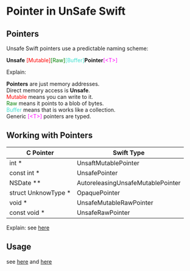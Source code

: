 # Pointer in UnSafe Swift



## Pointers
Unsafe Swift pointers use a predictable naming scheme:

<strong>Unsafe</strong> <span style="color: red">[Mutable]</span><span style="color: green">[Raw]</span><span style="color: turquoise">[Buffer]</span><strong>Pointer</strong><span style="color: magenta">[\<T>]</span> 



Explain:  

<b>Pointers</b> are just memory addresses.   
Direct memory access is <b>Unsafe</b>.  
<span style="color: red">Mutable</span> means you can write to it.  
<span style="color: green">Raw</span> means it points to a blob of bytes.  
<span style="color: turquoise">Buffer</span> means that is works like a collection.  
Generic <span style="color: magenta">[\<T>]</span> pointers are typed.



## Working with Pointers

| C Pointer | Swift Type |
| --- | --- |
| int * | UnsaftMutablePointer<Int32> |
| const int * | UnsafePointer<Int32> |
| NSDate ** | AutoreleasingUnsafeMutablePointer<NSDate> |
| struct UnknowType * | OpaquePointer |
| void * | UnsafeMutableRawPointer |
| const void * | UnsafeRawPointer



Explain: see [here](https://swift.gg/2016/12/13/swift-and-c-everything-you-need-to-know/)


## Usage

see [here](https://www.raywenderlich.com/7181017-unsafe-swift-using-pointers-and-interacting-with-c) and [here](https://swift.gg/2016/12/13/swift-and-c-everything-you-need-to-know/)


